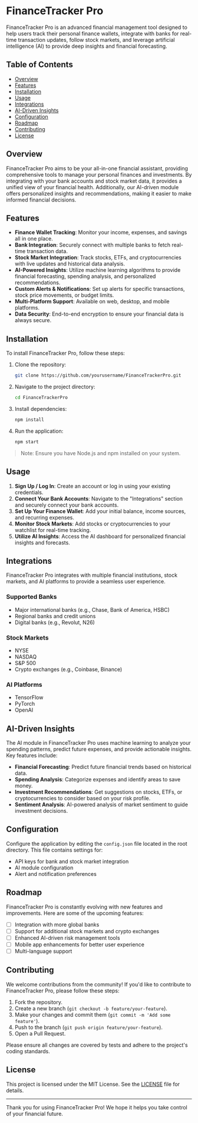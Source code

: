 # FinanceTracker Pro

FinanceTracker Pro is an advanced financial management tool designed to help users track their personal finance wallets, integrate with banks for real-time transaction updates, follow stock markets, and leverage artificial intelligence (AI) to provide deep insights and financial forecasting.

## Table of Contents

- [Overview](#overview)
- [Features](#features)
- [Installation](#installation)
- [Usage](#usage)
- [Integrations](#integrations)
- [AI-Driven Insights](#ai-driven-insights)
- [Configuration](#configuration)
- [Roadmap](#roadmap)
- [Contributing](#contributing)
- [License](#license)

## Overview

FinanceTracker Pro aims to be your all-in-one financial assistant, providing comprehensive tools to manage your personal finances and investments. By integrating with your bank accounts and stock market data, it provides a unified view of your financial health. Additionally, our AI-driven module offers personalized insights and recommendations, making it easier to make informed financial decisions.

## Features

- **Finance Wallet Tracking**: Monitor your income, expenses, and savings all in one place.
- **Bank Integration**: Securely connect with multiple banks to fetch real-time transaction data.
- **Stock Market Integration**: Track stocks, ETFs, and cryptocurrencies with live updates and historical data analysis.
- **AI-Powered Insights**: Utilize machine learning algorithms to provide financial forecasting, spending analysis, and personalized recommendations.
- **Custom Alerts & Notifications**: Set up alerts for specific transactions, stock price movements, or budget limits.
- **Multi-Platform Support**: Available on web, desktop, and mobile platforms.
- **Data Security**: End-to-end encryption to ensure your financial data is always secure.

## Installation

To install FinanceTracker Pro, follow these steps:

1. Clone the repository:

   ```bash
   git clone https://github.com/yourusername/FinanceTrackerPro.git

2. Navigate to the project directory:

   ```bash
   cd FinanceTrackerPro
   ```

3. Install dependencies:

   ```bash
   npm install
   ```

4. Run the application:

   ```bash
   npm start
   ```

> Note: Ensure you have Node.js and npm installed on your system.

## Usage

1. **Sign Up / Log In**: Create an account or log in using your existing credentials.
2. **Connect Your Bank Accounts**: Navigate to the "Integrations" section and securely connect your bank accounts.
3. **Set Up Your Finance Wallet**: Add your initial balance, income sources, and recurring expenses.
4. **Monitor Stock Markets**: Add stocks or cryptocurrencies to your watchlist for real-time tracking.
5. **Utilize AI Insights**: Access the AI dashboard for personalized financial insights and forecasts.

## Integrations

FinanceTracker Pro integrates with multiple financial institutions, stock markets, and AI platforms to provide a seamless user experience.

### Supported Banks

- Major international banks (e.g., Chase, Bank of America, HSBC)
- Regional banks and credit unions
- Digital banks (e.g., Revolut, N26)

### Stock Markets

- NYSE
- NASDAQ
- S&P 500
- Crypto exchanges (e.g., Coinbase, Binance)

### AI Platforms

- TensorFlow
- PyTorch
- OpenAI

## AI-Driven Insights

The AI module in FinanceTracker Pro uses machine learning to analyze your spending patterns, predict future expenses, and provide actionable insights. Key features include:

- **Financial Forecasting**: Predict future financial trends based on historical data.
- **Spending Analysis**: Categorize expenses and identify areas to save money.
- **Investment Recommendations**: Get suggestions on stocks, ETFs, or cryptocurrencies to consider based on your risk profile.
- **Sentiment Analysis**: AI-powered analysis of market sentiment to guide investment decisions.

## Configuration

Configure the application by editing the `config.json` file located in the root directory. This file contains settings for:

- API keys for bank and stock market integration
- AI module configuration
- Alert and notification preferences

## Roadmap

FinanceTracker Pro is constantly evolving with new features and improvements. Here are some of the upcoming features:

- [ ] Integration with more global banks
- [ ] Support for additional stock markets and crypto exchanges
- [ ] Enhanced AI-driven risk management tools
- [ ] Mobile app enhancements for better user experience
- [ ] Multi-language support

## Contributing

We welcome contributions from the community! If you'd like to contribute to FinanceTracker Pro, please follow these steps:

1. Fork the repository.
2. Create a new branch (`git checkout -b feature/your-feature`).
3. Make your changes and commit them (`git commit -m 'Add some feature'`).
4. Push to the branch (`git push origin feature/your-feature`).
5. Open a Pull Request.

Please ensure all changes are covered by tests and adhere to the project's coding standards.

## License

This project is licensed under the MIT License. See the [LICENSE](LICENSE) file for details.

---

Thank you for using FinanceTracker Pro! We hope it helps you take control of your financial future.
